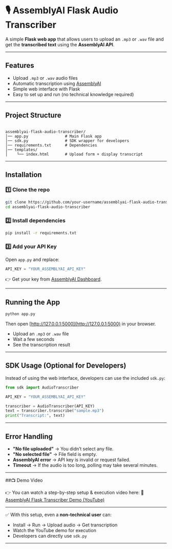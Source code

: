 
# 🎙 AssemblyAI Flask Audio Transcriber

A simple **Flask web app** that allows users to upload an `.mp3` or `.wav` file and get the **transcribed text** using the **AssemblyAI API**.  

---

##  Features
- Upload `.mp3` or `.wav` audio files
- Automatic transcription using [AssemblyAI](https://www.assemblyai.com/)
- Simple web interface with Flask
- Easy to set up and run (no technical knowledge required)

---

##  Project Structure
```

assemblyai-flask-audio-transcriber/
│── app.py                # Main Flask app
│── sdk.py                # SDK wrapper for developers
│── requirements.txt      # Dependencies
│── templates/
│    └── index.html       # Upload form + display transcript

````

---

## Installation

### 1️⃣ Clone the repo
```bash
git clone https://github.com/your-username/assemblyai-flask-audio-transcriber.git
cd assemblyai-flask-audio-transcriber
````

### 2️⃣ Install dependencies

```bash
pip install -r requirements.txt
```

### 3️⃣ Add your API Key

Open `app.py` and replace:

```python
API_KEY = "YOUR_ASSEMBLYAI_API_KEY"
```

👉 Get your key from [AssemblyAI Dashboard](https://www.assemblyai.com/).

---

## Running the App

```bash
python app.py
```

Then open [http://127.0.0.1:5000](http://127.0.0.1:5000) in your browser.

* Upload an `.mp3` or `.wav` file
* Wait a few seconds 
* See the transcription result 

---

##  SDK Usage (Optional for Developers)

Instead of using the web interface, developers can use the included `sdk.py`:

```python
from sdk import AudioTranscriber

API_KEY = "YOUR_ASSEMBLYAI_API_KEY"

transcriber = AudioTranscriber(API_KEY)
text = transcriber.transcribe("sample.mp3")
print("Transcript:", text)
```

---

##  Error Handling

*  **"No file uploaded"** → You didn’t select any file.
*  **"No selected file"** → File field is empty.
* **AssemblyAI error** → API key is invalid or request failed.
*  **Timeout** → If the audio is too long, polling may take several minutes.

---

##📺 Demo Video

👉 You can watch a step-by-step setup & execution video here:
🔗 [AssemblyAI Flask Transcriber Demo (YouTube)](https://youtu.be/a0py8Ps__y4)

---

✅ With this setup, even a **non-technical user** can:

* Install → Run → Upload audio → Get transcription
* Watch the YouTube demo for execution
* Developers can directly use `sdk.py`

---
